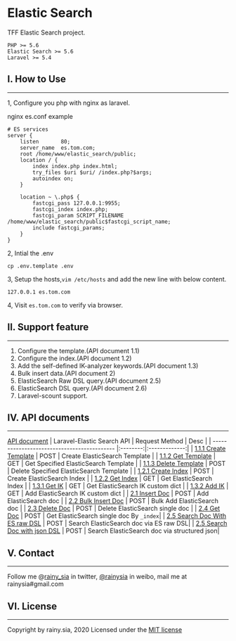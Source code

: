 Elastic Search
=========
TFF Elastic Search project.

```
PHP >= 5.6
Elastic Search >= 5.6
Laravel >= 5.4
```

## I. How to Use
-------
1, Configure you php with nginx as laravel.

nginx es.conf example
```
# ES services
server {
    listen       80;
    server_name  es.tom.com;
    root /home/www/elastic_search/public;
    location / {
        index index.php index.html;
        try_files $uri $uri/ /index.php?$args;
        autoindex on;
    }

    location ~ \.php$ {
        fastcgi_pass 127.0.0.1:9955;
        fastcgi_index index.php;
        fastcgi_param SCRIPT_FILENAME /home/www/elastic_search/public$fastcgi_script_name;
        include fastcgi_params;
    }
}
```

2, Intial the .env
```
cp .env.template .env
```

3, Setup the hosts,`vim /etc/hosts` and add the new line with below content.
```
127.0.0.1 es.tom.com
```

4, Visit `es.tom.com` to verify via browser.

## II. Support feature
--------
1. Configure the template.(API document 1.1)
2. Configure the index.(API document 1.2)
3. Add the self-defined IK-analyzer keywords.(API document 1.3)
4. Bulk insert data.(API document 2)
5. ElasticSearch Raw DSL query.(API document 2.5)
6. ElasticSearch DSL query.(API document 2.6)
7. Laravel-scount support.


## IV. API documents
--------
[API document](./doc/es_api.md)
| Laravel-Elastic Search API                                         |  Request Method |    Desc    |
| ------------------------------------------- |:--------:|:-------------:|
| [1.1.1 Create Template](./doc/es_api.md#user-content-111-create-template)        |   POST   |   Create ElasticSearch Template |
| [1.1.2 Get Template](./doc/es_api.md#user-content-112-get-specified-template)        |   GET   |   Get Specified ElasticSearch Template |
| [1.1.3 Delete Template](./doc/es_api.md#user-content-113-delete-specified-template)        |   POST   |   Delete Specified ElasticSearch Template |
| [1.2.1 Create Index](./doc/es_api.md#user-content-121-create-index)        |   POST   |   Create ElasticSearch Index |
| [1.2.2 Get Index](./doc/es_api.md#user-content-122-get-specified-index)        |   GET   |   Get ElasticSearch Index |
| [1.3.1 Get IK](./doc/es_api.md#user-content-131-query-current-ik-custom-dict)        |   GET   |   Get ElasticSearch IK custom dict |
| [1.3.2 Add IK](./doc/es_api.md#user-content-132-add-new-ik-custom-string-or-array-into-dict)        |   GET   |   Add ElasticSearch IK custom dict |
| [2.1 Insert Doc](./doc/es_api.md#user-content-21-insert-single-doc)        |   POST   |   Add ElasticSearch doc |
| [2.2 Bulk Insert Doc](./doc/es_api.md#user-content-22-bulk-insert-doc)        |   POST   |   Bulk Add ElasticSearch doc |
| [2.3 Delete Doc](./doc/es_api.md#user-content-23-delete-single-doc)        |   POST   |   Delete ElasticSearch single doc |
| [2.4 Get Doc](./doc/es_api.md#user-content-24-get-single-doc-by-id)        |   POST   |   Get ElasticSearch single doc By `_index`|
| [2.5 Search Doc With ES raw DSL](./doc/es_api.md#user-content-25-search-data-via-raw-query)        |   POST   |   Search ElasticSearch doc via ES raw DSL|
| [2.5 Search Doc with json DSL](./doc/es_api.md#user-content-26-search-data-via-json)        |   POST   |   Search ElasticSearch doc via structured json|

## V. Contact
---------------------------------
Follow me @[rainy_sia](https://twitter.com/rainy_sia) in twitter, [@rainysia](http://weibo.com/rainysia) in weibo, mail me at rainysia#gmail.com

## VI. License
---------------------------------
Copyright by rainy.sia, 2020 Licensed under the [MIT license](http://www.opensource.org/licenses/mit-license.php)

